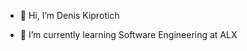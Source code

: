 - 👋 Hi, I’m Denis Kiprotich
<!--- 👀 I’m interested in ...--->
- 🌱 I’m currently learning Software Engineering at ALX
<!--- 💞️ I’m looking to collaborate on ...--->
<!--- 📫 How to reach me--->

<!---
kiprotich-denis/kiprotich-denis is a ✨ special ✨ repository because its `README.md` (this file) appears on your GitHub profile.
You can click the Preview link to take a look at your changes.
--->
